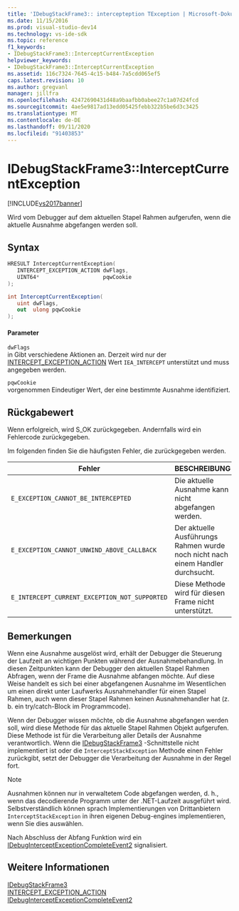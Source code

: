 ```yaml
---
title: 'IDebugStackFrame3:: intercepteption TException | Microsoft-Dokumentation'
ms.date: 11/15/2016
ms.prod: visual-studio-dev14
ms.technology: vs-ide-sdk
ms.topic: reference
f1_keywords:
- IDebugStackFrame3::InterceptCurrentException
helpviewer_keywords:
- IDebugStackFrame3::InterceptCurrentException
ms.assetid: 116c7324-7645-4c15-b484-7a5cdd065ef5
caps.latest.revision: 10
ms.author: gregvanl
manager: jillfra
ms.openlocfilehash: 42472690431d48a9baafbb0abee27c1a07d24fcd
ms.sourcegitcommit: 4ae5e9817ad13edd05425febb322b5be6d3c3425
ms.translationtype: MT
ms.contentlocale: de-DE
ms.lasthandoff: 09/11/2020
ms.locfileid: "91403853"
---
```

# <a name="idebugstackframe3interceptcurrentexception"></a>IDebugStackFrame3::InterceptCurrentException
[!INCLUDE[vs2017banner](../../../includes/vs2017banner.md)]

Wird vom Debugger auf dem aktuellen Stapel Rahmen aufgerufen, wenn die aktuelle Ausnahme abgefangen werden soll.  
  
## <a name="syntax"></a>Syntax  
  
```cpp  
HRESULT InterceptCurrentException(  
   INTERCEPT_EXCEPTION_ACTION dwFlags,  
   UINT64*                    pqwCookie  
);  
```  
  
```csharp  
int InterceptCurrentException(  
   uint dwFlags,   
   out  ulong pqwCookie  
);  
```  
  
#### <a name="parameters"></a>Parameter  
 `dwFlags`  
 in Gibt verschiedene Aktionen an. Derzeit wird nur der [INTERCEPT_EXCEPTION_ACTION](../../../extensibility/debugger/reference/intercept-exception-action.md) Wert `IEA_INTERCEPT` unterstützt und muss angegeben werden.  
  
 `pqwCookie`  
 vorgenommen Eindeutiger Wert, der eine bestimmte Ausnahme identifiziert.  
  
## <a name="return-value"></a>Rückgabewert  
 Wenn erfolgreich, wird S_OK zurückgegeben. Andernfalls wird ein Fehlercode zurückgegeben.  
  
 Im folgenden finden Sie die häufigsten Fehler, die zurückgegeben werden.  
  
|Fehler|BESCHREIBUNG|  
|-----------|-----------------|  
|`E_EXCEPTION_CANNOT_BE_INTERCEPTED`|Die aktuelle Ausnahme kann nicht abgefangen werden.|  
|`E_EXCEPTION_CANNOT_UNWIND_ABOVE_CALLBACK`|Der aktuelle Ausführungs Rahmen wurde noch nicht nach einem Handler durchsucht.|  
|`E_INTERCEPT_CURRENT_EXCEPTION_NOT_SUPPORTED`|Diese Methode wird für diesen Frame nicht unterstützt.|  
  
## <a name="remarks"></a>Bemerkungen  
 Wenn eine Ausnahme ausgelöst wird, erhält der Debugger die Steuerung der Laufzeit an wichtigen Punkten während der Ausnahmebehandlung. In diesen Zeitpunkten kann der Debugger den aktuellen Stapel Rahmen Abfragen, wenn der Frame die Ausnahme abfangen möchte. Auf diese Weise handelt es sich bei einer abgefangenen Ausnahme im Wesentlichen um einen direkt unter Laufwerks Ausnahmehandler für einen Stapel Rahmen, auch wenn dieser Stapel Rahmen keinen Ausnahmehandler hat (z. b. ein try/catch-Block im Programmcode).  
  
 Wenn der Debugger wissen möchte, ob die Ausnahme abgefangen werden soll, wird diese Methode für das aktuelle Stapel Rahmen Objekt aufgerufen. Diese Methode ist für die Verarbeitung aller Details der Ausnahme verantwortlich. Wenn die [IDebugStackFrame3](../../../extensibility/debugger/reference/idebugstackframe3.md) -Schnittstelle nicht implementiert ist oder die `InterceptStackException` Methode einen Fehler zurückgibt, setzt der Debugger die Verarbeitung der Ausnahme in der Regel fort.  
  
> [!NOTE]
> Ausnahmen können nur in verwaltetem Code abgefangen werden, d. h., wenn das decodierende Programm unter der .NET-Laufzeit ausgeführt wird. Selbstverständlich können sprach Implementierungen von Drittanbietern `InterceptStackException` in ihren eigenen Debug-engines implementieren, wenn Sie dies auswählen.  
  
 Nach Abschluss der Abfang Funktion wird ein [IDebugInterceptExceptionCompleteEvent2](../../../extensibility/debugger/reference/idebuginterceptexceptioncompleteevent2.md) signalisiert.  
  
## <a name="see-also"></a>Weitere Informationen  
 [IDebugStackFrame3](../../../extensibility/debugger/reference/idebugstackframe3.md)   
 [INTERCEPT_EXCEPTION_ACTION](../../../extensibility/debugger/reference/intercept-exception-action.md)   
 [IDebugInterceptExceptionCompleteEvent2](../../../extensibility/debugger/reference/idebuginterceptexceptioncompleteevent2.md)
